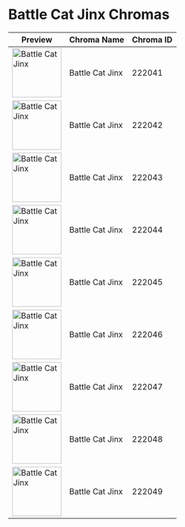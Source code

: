 # Battle Cat Jinx Chromas

| Preview | Chroma Name | Chroma ID |
|---|---|---|
| <img src='https://raw.communitydragon.org/latest/plugins/rcp-be-lol-game-data/global/default/v1/champion-chroma-images/222/222041.png' alt='Battle Cat Jinx' width='100'> | Battle Cat Jinx | 222041 |
| <img src='https://raw.communitydragon.org/latest/plugins/rcp-be-lol-game-data/global/default/v1/champion-chroma-images/222/222042.png' alt='Battle Cat Jinx' width='100'> | Battle Cat Jinx | 222042 |
| <img src='https://raw.communitydragon.org/latest/plugins/rcp-be-lol-game-data/global/default/v1/champion-chroma-images/222/222043.png' alt='Battle Cat Jinx' width='100'> | Battle Cat Jinx | 222043 |
| <img src='https://raw.communitydragon.org/latest/plugins/rcp-be-lol-game-data/global/default/v1/champion-chroma-images/222/222044.png' alt='Battle Cat Jinx' width='100'> | Battle Cat Jinx | 222044 |
| <img src='https://raw.communitydragon.org/latest/plugins/rcp-be-lol-game-data/global/default/v1/champion-chroma-images/222/222045.png' alt='Battle Cat Jinx' width='100'> | Battle Cat Jinx | 222045 |
| <img src='https://raw.communitydragon.org/latest/plugins/rcp-be-lol-game-data/global/default/v1/champion-chroma-images/222/222046.png' alt='Battle Cat Jinx' width='100'> | Battle Cat Jinx | 222046 |
| <img src='https://raw.communitydragon.org/latest/plugins/rcp-be-lol-game-data/global/default/v1/champion-chroma-images/222/222047.png' alt='Battle Cat Jinx' width='100'> | Battle Cat Jinx | 222047 |
| <img src='https://raw.communitydragon.org/latest/plugins/rcp-be-lol-game-data/global/default/v1/champion-chroma-images/222/222048.png' alt='Battle Cat Jinx' width='100'> | Battle Cat Jinx | 222048 |
| <img src='https://raw.communitydragon.org/latest/plugins/rcp-be-lol-game-data/global/default/v1/champion-chroma-images/222/222049.png' alt='Battle Cat Jinx' width='100'> | Battle Cat Jinx | 222049 |
